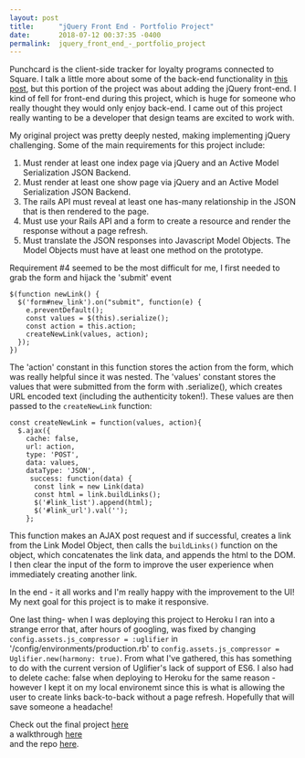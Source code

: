 ```yaml
---
layout: post
title:      "jQuery Front End - Portfolio Project"
date:       2018-07-12 00:37:35 -0400
permalink:  jquery_front_end_-_portfolio_project
---
```


Punchcard is the client-side tracker for loyalty programs connected to Square. I talk a little more about some of the back-end functionality in [this post](https://jamiegiuliano.com/punchcard_-_rails_porfolio_project), but this portion of the project was about adding the jQuery front-end. I kind of fell for front-end during this project, which is huge for someone who really thought they would only enjoy back-end. I came out of this project really wanting to be a developer that design teams are excited to work with.  

My original project was pretty deeply nested, making implementing jQuery challenging. Some of the main requirements for this project include:
1. Must render at least one index page via jQuery and an Active Model Serialization JSON Backend. 
2. Must render at least one show page via jQuery and an Active Model Serialization JSON Backend.
3. The rails API must reveal at least one has-many relationship in the JSON that is then rendered to the page.
4. Must use your Rails API and a form to create a resource and render the response without a page refresh.
5. Must translate the JSON responses into Javascript Model Objects. The Model Objects must have at least one method on the prototype.

Requirement #4 seemed to be the most difficult for me, I first needed to grab the form and hijack the 'submit' event 
```
$(function newLink() {
  $('form#new_link').on("submit", function(e) {
    e.preventDefault();
    const values = $(this).serialize();
    const action = this.action;
    createNewLink(values, action);
  });
})
```

The 'action' constant in this function stores the action from the form, which was really helpful since it was nested. The 'values' constant stores the values that were submitted from the form with .serialize(), which creates URL encoded text (including the authenticity token!). These values are then passed to the `createNewLink` function: 
```
const createNewLink = function(values, action){
  $.ajax({
	cache: false,
    url: action,
    type: 'POST',
    data: values,
    dataType: 'JSON',
     success: function(data) {
      const link = new Link(data)
      const html = link.buildLinks();
      $('#link_list').append(html);
      $('#link_url').val('');
    };
```
			
This function makes an AJAX post request and if successful, creates a link from the Link Model Object, then calls the  `buildLinks()` function on the object, which concatenates the link data, and appends the html to the DOM. I then clear the input of the form to improve the user experience when immediately creating another link.

In the end - it all works and I'm really happy with the improvement to the UI! My next goal for this project is to make it responsive. 

One last thing- when I was deploying this project to Heroku I ran into a strange error that, after hours of googling, was fixed by changing `config.assets.js_compressor = :uglifier` in '/config/environments/production.rb' to `config.assets.js_compressor = Uglifier.new(harmony: true)`. From what I've gathered, this has something to do with the current version of Uglifier's lack of support of ES6. I also had to delete cache: false when deploying to Heroku for the same reason - however I kept it on my local environemt since this is what is allowing the user to create links back-to-back without a page refresh. Hopefully that will save someone a headache! 

Check out the final project [here](https://square-punchcard.herokuapp.com/)<br />
a walkthrough [here](https://youtu.be/5Aqdi9EE8H8)<br />
and the repo [here](https://github.com/jamiegiuliano/punchcard).

